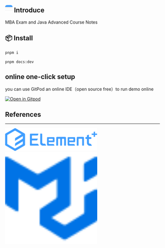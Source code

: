 ## <img src="docs/public/images/notes.png" width="24" /> Introduce

MBA Exam and Java Advanced Course Notes

## 📦 Install
```
pnpm i
```

```
pnpm docs:dev
```

## online one-click setup
you can use GitPod an online IDE（open source free）to run demo online 

[![Open in Gitpod](https://gitpod.io/button/open-in-gitpod.svg)](https://gitpod.io/#https://github.com/wangxiang4/mba-exam-docs)

## References

---
<a href="https://github.com/element-plus/element-plus">
  <img src="docs/public/images/el.svg" width="300" />
</a>
<br/>
<a href="https://github.com/mui/material-ui">
  <img src="docs/public/images/mui.svg" width="300" />
</a>
